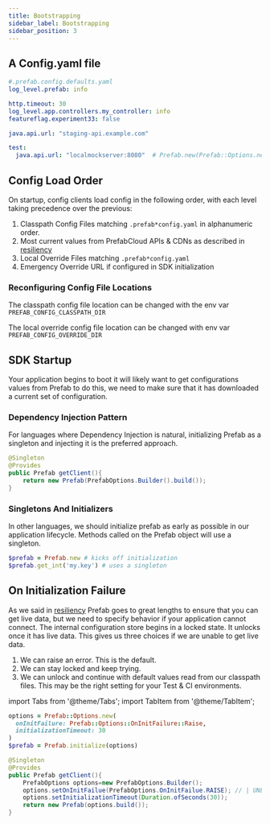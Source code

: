 ```yaml
---
title: Bootstrapping
sidebar_label: Bootstrapping
sidebar_position: 3
---
```


## A Config.yaml file

```yaml
#.prefab.config.defaults.yaml
log_level.prefab: info

http.timeout: 30
log_level.app.controllers.my_controller: info
featureflag.experiment33: false

java.api.url: "staging-api.example.com"

test:
  java.api.url: "localmockserver:8080"  # Prefab.new(Prefab::Options.new(default_env: 'test')
```


## Config Load Order
On startup, config clients load config in the following order, with each level taking precedence over the previous:

1. Classpath Config Files matching `.prefab*config.yaml` in alphanumeric order.
2. Most current values from PrefabCloud APIs & CDNs as described in [resiliency](resiliency.md)
4. Local Override Files matching `.prefab*config.yaml`
5. Emergency Override URL if configured in SDK initialization

### Reconfiguring Config File Locations
The classpath config file location can be changed with the env var `PREFAB_CONFIG_CLASSPATH_DIR`

The local override config file location can be changed with env var `PREFAB_CONFIG_OVERRIDE_DIR`


## SDK Startup

Your application begins to boot it will likely want to get configurations values from Prefab to do this, we need to make sure that it 
has downloaded a current set of configuration. 


### Dependency Injection Pattern

For languages where Dependency Injection is natural, initializing Prefab as a singleton and injecting it is the preferred approach. 

```java
@Singleton
@Provides
public Prefab getClient(){
    return new Prefab(PrefabOptions.Builder().build());
}
```

### Singletons And Initializers

In other languages, we should initialize prefab as early as possible in our application lifecycle. Methods called on the Prefab object will use
a singleton.
```ruby
$prefab = Prefab.new # kicks off initialization
$prefab.get_int('my.key') # uses a singleton
```


## On Initialization Failure

As we said in [resiliency](resiliency.md) Prefab goes to great lengths to ensure that you can get live data, but we need to specify behavior if
your application cannot connect. The internal configuration store begins in a locked state. It unlocks once it has live data. This gives us three choices
if we are unable to get live data. 

1. We can raise an error. This is the default.
2. We can stay locked and keep trying. 
3. We can unlock and continue with default values read from our classpath files. This may be the right setting for your Test & CI environments.


import Tabs from '@theme/Tabs';
import TabItem from '@theme/TabItem';

<Tabs>
<TabItem value="ruby" label="Ruby">

```ruby
options = Prefab::Options.new(
  onInitFailure: Prefab::Options::OnInitFailure::Raise,
  initializationTimeout: 30
)
$prefab = Prefab.initialize(options)
```

</TabItem>
<TabItem value="java" label="Java">

```java
@Singleton
@Provides
public Prefab getClient(){
    PrefabOptions options=new PrefabOptions.Builder();
    options.setOnInitFailue(PrefabOptions.OnInitFailue.RAISE); // | UNLOCK_AND_CONTINUE | LOCK_AND_KEEP_TRYING
    options.setInitializationTimeout(Duration.ofSeconds(30));
    return new Prefab(options.build());
}
```

</TabItem>
</Tabs>

